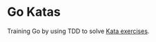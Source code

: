 # Go Katas

Training Go by using TDD to solve
[Kata exercises](http://codingdojo.org/cgi-bin/index.pl?KataCatalogue).
